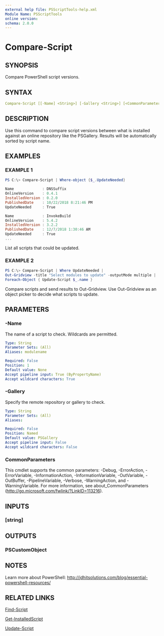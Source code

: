```yaml
---
external help file: PSScriptTools-help.xml
Module Name: PSScriptTools
online version: 
schema: 2.0.0
---
```


# Compare-Script

## SYNOPSIS

Compare PowerShell script versions.

## SYNTAX

```yaml
Compare-Script [[-Name] <String>] [-Gallery <String>] [<CommonParameters>]
```

## DESCRIPTION

Use this command to compare script versions between what is installed against an online repository like the PSGallery. Results will be automatically sorted by script name.

## EXAMPLES

### EXAMPLE 1

```powershell
PS C:\> Compare-Script | Where-object {$_.UpdateNeeded}

Name             : DNSSuffix
OnlineVersion    : 0.4.1
InstalledVersion : 0.2.0
PublishedDate    : 10/22/2018 8:21:46 PM
UpdateNeeded     : True

Name             : InvokeBuild
OnlineVersion    : 5.4.2
InstalledVersion : 3.2.2
PublishedDate    : 12/7/2018 1:30:46 AM
UpdateNeeded     : True
...
```

List all scripts that could be updated.

### EXAMPLE 2

```powershell
PS C:\> Compare-Script | Where UpdateNeeded |
Out-Gridview -title "Select modules to update" -outputMode multiple |
Foreach-Object { Update-Script $_.name }
```

Compare scripts and send results to Out-Gridview. Use Out-Gridview as an object picker to decide what scripts to update.

## PARAMETERS

### -Name

The name of a script to check. Wildcards are permitted.

```yaml
Type: String
Parameter Sets: (All)
Aliases: modulename

Required: False
Position: 1
Default value: None
Accept pipeline input: True (ByPropertyName)
Accept wildcard characters: True
```

### -Gallery

Specify the remote repository or gallery to check.

```yaml
Type: String
Parameter Sets: (All)
Aliases:

Required: False
Position: Named
Default value: PSGallery
Accept pipeline input: False
Accept wildcard characters: False
```

### CommonParameters

This cmdlet supports the common parameters: -Debug, -ErrorAction, -ErrorVariable, -InformationAction, -InformationVariable, -OutVariable, -OutBuffer, -PipelineVariable, -Verbose, -WarningAction, and -WarningVariable.
For more information, see about_CommonParameters (http://go.microsoft.com/fwlink/?LinkID=113216).

## INPUTS

### [string]

## OUTPUTS

### PSCustomObject

## NOTES

Learn more about PowerShell: http://jdhitsolutions.com/blog/essential-powershell-resources/

## RELATED LINKS

[Find-Script]()

[Get-InstalledScript]()

[Update-Script]()

